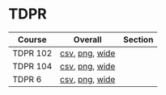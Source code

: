 # TDPR

| Course | Overall | Section |
| ------ | ------- | ------- |
| TDPR 102 | [csv](https://github.com/UCSD-Historical-Enrollment-Data/2024Fall/blob/main/overall/TDPR%20102.csv), [png](https://raw.githubusercontent.com/UCSD-Historical-Enrollment-Data/2024Fall/main/plot_overall/TDPR%20102.png), [wide](https://raw.githubusercontent.com/UCSD-Historical-Enrollment-Data/2024Fall/main/plot_overall_wide/TDPR%20102.png) |  |
| TDPR 104 | [csv](https://github.com/UCSD-Historical-Enrollment-Data/2024Fall/blob/main/overall/TDPR%20104.csv), [png](https://raw.githubusercontent.com/UCSD-Historical-Enrollment-Data/2024Fall/main/plot_overall/TDPR%20104.png), [wide](https://raw.githubusercontent.com/UCSD-Historical-Enrollment-Data/2024Fall/main/plot_overall_wide/TDPR%20104.png) |  |
| TDPR 6 | [csv](https://github.com/UCSD-Historical-Enrollment-Data/2024Fall/blob/main/overall/TDPR%206.csv), [png](https://raw.githubusercontent.com/UCSD-Historical-Enrollment-Data/2024Fall/main/plot_overall/TDPR%206.png), [wide](https://raw.githubusercontent.com/UCSD-Historical-Enrollment-Data/2024Fall/main/plot_overall_wide/TDPR%206.png) |  |
